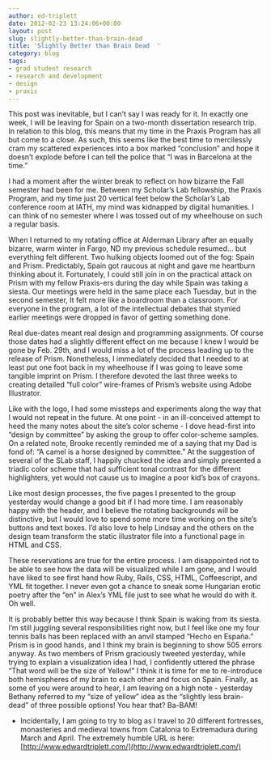 ```yaml
---
author: ed-triplett
date: 2012-02-23 13:24:06+00:00
layout: post
slug: slightly-better-than-brain-dead
title: 'Slightly Better than Brain Dead  '
category: blog
tags:
- grad student research
- research and development
- design
- praxis
---
```


This post was inevitable, but I can’t say I was ready for it. In exactly one week, I will be leaving for Spain on a two-month dissertation research trip. In relation to this blog, this means that my time in the Praxis Program has all but come to a close. As such, this seems like the best time to mercilessly cram my scattered experiences into a box marked “conclusion” and hope it doesn’t explode before I can tell the police that “I was in Barcelona at the time.”  

  

I had a moment after the winter break to reflect on how bizarre the Fall semester had been for me. Between my Scholar’s Lab fellowship, the Praxis Program, and my time just 20 vertical feet below the Scholar’s Lab conference room at IATH, my mind was kidnapped by digital humanities. I can think of no semester where I was tossed out of my wheelhouse on such a regular basis.  

  

When I returned to my rotating office at Alderman Library after an equally bizarre, warm winter in Fargo, ND my previous schedule resumed... but everything felt different. Two hulking objects loomed out of the fog: Spain and Prism. Predictably, Spain got raucous at night and gave me heartburn thinking about it. Fortunately, I could still join in on the practical attack on Prism with my fellow Praxis-ers during the day while Spain was taking a siesta. Our meetings were held in the same place each Tuesday, but in the second semester, It felt more like a boardroom than a classroom. For everyone in the program, a lot of the intellectual debates that stymied earlier meetings were dropped in favor of getting something done.  

  

Real due-dates meant real design and programming assignments. Of course those dates had a slightly different effect on me because I knew I would be gone by Feb. 29th, and I would miss a lot of the process leading up to the release of Prism. Nonetheless, I immediately decided that I needed to at least put one foot back in my wheelhouse if I was going to leave some tangible imprint on Prism. I therefore devoted the last three weeks to creating detailed “full color” wire-frames of Prism’s website using Adobe Illustrator.   

  

Like with the logo, I had some missteps and experiments along the way that I would not repeat in the future. At one point - in an ill-conceived attempt to heed the many notes about the site’s color scheme - I dove head-first into “design by committee” by asking the group to offer color-scheme samples. On a related note, Brooke recently reminded me of a saying that my Dad is fond of: “A camel is a horse designed by committee.” At the suggestion of several of the SLab staff, I happily chucked the idea and simply presented a triadic color scheme that had sufficient tonal contrast for the different highlighters, yet would not cause us to imagine a poor kid’s box of crayons.  

  

Like most design processes, the five pages I presented to the group yesterday would change a good bit if I had more time. I am reasonably happy with the header, and I believe the rotating backgrounds will be distinctive, but I would love to spend some more time working on the site’s buttons and text boxes. I’d also love to help Lindsay and the others on the design team transform the static illustrator file into a functional page in HTML and CSS.  

  

These reservations are true for the entire process. I am disappointed not to be able to see how the data will be visualized while I am gone, and I would have liked to see first hand how Ruby, Rails, CSS, HTML, Coffeescript, and YML fit together. I never even got a chance to sneak some Hungarian erotic poetry after the “en” in Alex’s YML file just to see what he would do with it. Oh well.  

  

It is probably better this way because I think Spain is waking from its siesta. I’m still juggling several responsibilities right now, but I feel like one my four tennis balls has been replaced with an anvil stamped “Hecho en España.” Prism is in good hands, and I think my brain is beginning to show 505 errors anyway. As two members of Prism graciously tweeted yesterday, while trying to explain a visualization idea I had, I confidently uttered the phrase “That word will be the size of Yellow!” I think it is time for me to re-introduce both hemispheres of my brain to each other and focus on Spain. Finally, as some of you were around to hear, I am leaving on a high note - yesterday Bethany referred to my “size of yellow” idea as the “slightly less brain-dead” of three possible options! You hear that? Ba-BAM!  

  

- Incidentally, I am going to try to blog as I travel to 20 different fortresses, monasteries and medieval towns from Catalonia to Extremadura during March and April. The extremely humble URL is here: [http://www.edwardtriplett.com/](http://www.edwardtriplett.com/)

